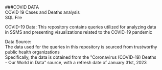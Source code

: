 ###COVID DATA  
COVID 19 Cases and Deaths analysis  
SQL File

COVID-19 Data: 
This repository contains queries utilized for analyzing data in SSMS and presenting visualizations related to the COVID-19 pandemic

Data Source:  
The data used for the queries in this repository is sourced from trustworthy public health organizations  
Specifically, the data is obtained from the "Coronavirus (COVID-19) Deaths - Our World in Data" source, with a refresh date of January 31st, 2023
